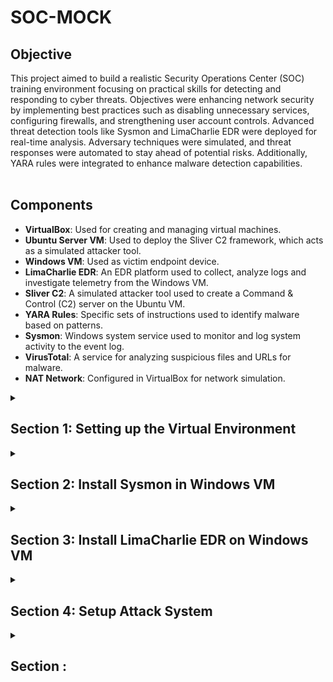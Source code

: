# SOC-MOCK
## Objective
This project aimed to build a realistic Security Operations Center (SOC) training environment focusing on practical skills for detecting and responding to cyber threats.
Objectives were enhancing network security by implementing best practices such as disabling unnecessary services, configuring firewalls, and strengthening user account controls. Advanced threat detection tools like Sysmon and LimaCharlie EDR were deployed for real-time analysis. Adversary techniques were simulated, and threat responses were automated to stay ahead of potential risks. Additionally, YARA rules were integrated to enhance malware detection capabilities.
<br><br>

## Components

- **VirtualBox**: Used for creating and managing virtual machines.
- **Ubuntu Server VM**: Used to deploy the Sliver C2 framework, which acts as a simulated attacker tool.
- **Windows VM**: Used as victim endpoint device.
- **LimaCharlie EDR**: An EDR platform used to collect, analyze logs and investigate telemetry from the Windows VM.
- **Sliver C2**: A simulated attacker tool used to create a Command & Control (C2) server on the Ubuntu VM.
- **YARA Rules**: Specific sets of instructions used to identify malware based on patterns.
- **Sysmon**: Windows system service used to monitor and log system activity to the event log.
- **VirusTotal**: A service for analyzing suspicious files and URLs for malware.
- **NAT Network**: Configured in VirtualBox for network simulation.

<details>
  <summary><h2><b>Section 1: Setting up the Virtual Environment</b></h2></summary>
  This section will guide through the setup of virtual environment using VirtualBox (If you want you, can use VMware as well). Configure a NAT network and install two virtual machines – one for Ubuntu Server and another for a Windows 10. <br><br>

   **Step 1: Download and setup Virtualbox**:  
    You can download Virtualbox from here. Setup is pretty straightforward
    <br><br>
   **Step 2: Create a New VM for Windows 10**:  
   Next, set up a new virtual machine in VirtualBox for Windows 10.
  - **Create it with following minimum specs:**
   - RAM: Approx 2 GB
   - Processors: 2 CPU cores
   - Hard Disk Storage: 50 GB
    <br><br>
    
   **Step 3: Create a New VM for Ubuntu Server**:  
    Now, set up a new virtual machine in VirtualBox for Ubuntu Server.
  - **Create it with following minimum specs:**
   - RAM: Approx 2 GB
   - Processors: 2 CPU cores
   - Hard Disk Storage: 20 GB
   - During OS install, **leave defaults as is**
  ![Image](https://imgur.com/GDfOZmg.png)
    <br><br>
  - After installation it should look like this:
  ![Image](https://imgur.com/9VNGxVp.png)
    <br><br>
       
   **Step 4: Configure Windows VM**:  
    Permanently disable Microsoft Defender so it doesn’t interfere with the fun stuff we’re planning. This is pretty tricky (especially in Windows 11) as Defender will turn itself back on.
1. Disable Tamper Protection
  - Go to "Windows Security"
  - Click “Virus & threat protection”
  - Under “Virus & threat protection settings” click “Manage settings”
  - Toggle OFF the “Tamper Protection” switch. When prompted, click “Yes”
![Image](https://imgur.com/iTuPTwi.png)
  - Toggle every other option OFF as well
2. Permanently Disable Defender via Group Policy Editor
  - Click the “Start” menu icon
  - Type “cmd” into the search bar within the Start Menu
  - Right+Click “Command Prompt” and click “Run as administrator”
  - Run the following command
```
gpedit.msc
```
  - Inside the Local Group Policy Editor
  - Click Computer Configuration > Administrative Templates > Windows Components > Microsoft Defender Antivirus
  - Double-click “Turn off Microsoft Defender Antivirus”
  - Select “Enabled” (If you enable this policy setting, Defender doesn't run, and will not scan for malware or other potentially unwanted software)
  - Click "Apply"
![Image](https://imgur.com/9bsP5Lf.png)
3. Permanently Disable Defender via Registry
  - From the same administrative cmd, copy/paste this command and press Enter
<br>

```
REG ADD "hklm\software\policies\microsoft\windows defender" /v DisableAntiSpyware /t REG_DWORD /d 1 /f
```

</br>

4. Prepare to boot into Safe Mode to disable all Defender services
  - Click the “Start” menu icon
  - Type “msconfig” into the search bar
  - Go to “Boot” tab and select “Boot Options”
  - Check the box for “Safe boot” and “Minimal”
![Image](https://imgur.com/0K1OBWq.png)
  - Click Apply and OK
  - System will restart into Safe Mode

5. Now, in Safe Mode, we’ll disable some services via the Registry
  - Press the “Win + R"
  - Type “regedit” into the search bar and hit Enter
  - For each of the following registry locations, browse to the key, find the “Start” value, and change it to "4"
![Image](https://imgur.com/IWskQZt.png)
  - Computer\HKEY_LOCAL_MACHINE\SYSTEM\CurrentControlSet\Services\Sense
  - Computer\HKEY_LOCAL_MACHINE\SYSTEM\CurrentControlSet\Services\WdBoot
  - Computer\HKEY_LOCAL_MACHINE\SYSTEM\CurrentControlSet\Services\WinDefend
  - Computer\HKEY_LOCAL_MACHINE\SYSTEM\CurrentControlSet\Services\WdNisDrv
  - Computer\HKEY_LOCAL_MACHINE\SYSTEM\CurrentControlSet\Services\WdNisSvc
  - Computer\HKEY_LOCAL_MACHINE\SYSTEM\CurrentControlSet\Services\WdFilter

6. Leave Safe Mode the same way we got into it
  - Uncheck the box for “Safe boot”
  - System will restart into normal desktop environment, hopefully Defender-free
    <br><br>
</details>

<details>
  <summary><h2><b>Section 2: Install Sysmon in Windows VM</b></h2></summary>
  This is actually optional in this project, but it’s a must-have analyst tool for getting very granular telemetry on your Windows endpoint. You can read more about it [here](https://learn.microsoft.com/en-us/sysinternals/downloads/sysmon).

1. **Launch an Administrative PowerShell console for the following commands:**

- Click the “Start” menu icon
- Type “powershell” into the search bar within the Start Menu
- Click “Windows PowerShell” and click “Run as administrator”

2. **Download Sysmon with the following command:**
```
Invoke-WebRequest -Uri https://download.sysinternals.com/files/Sysmon.zip -OutFile C:\Windows\Temp\Sysmon.zip
```
3. **Unzip sysmon.zip**
```
Expand-Archive -LiteralPath C:\Windows\Temp\Sysmon.zip -DestinationPath C:\Windows\Temp\Sysmon
```
4. **Download SwiftOnSecurity’s Sysmon config**
```
Invoke-WebRequest -Uri https://raw.githubusercontent.com/SwiftOnSecurity/sysmon-config/master/sysmonconfig-export.xml -OutFile C:\Windows\Temp\Sysmon\sysmonconfig.xml
```
5. **Install Sysmon with Swift’s config**
```
C:\Windows\Temp\Sysmon\Sysmon64.exe -accepteula -i C:\Windows\Temp\Sysmon\sysmonconfig.xml
```
![Image](.png)

6. **Check Sysmon64 service is installed and running**
```
Get-Service sysmon64
```
7. **Check for the presence of Sysmon Event Logs**
```
Get-WinEvent -LogName "Microsoft-Windows-Sysmon/Operational" -MaxEvents 10
```
  <br><br>
</details>

<details>
  <summary><h2><b>Section 3: Install LimaCharlie EDR on Windows VM</b></h2></summary>
  [LimaCharlie](https://limacharlie.io) is a very powerful SecOps Cloud Platform. It not only comes with a cross-platform EDR agent, but also handles all of the log shipping/ingestion and has a threat detection engine. In free version you can create for up to two systems which is great for projects like this.

1. **Create a free LimaCharlie account**
- LimaCharlie will ask you a few questions about your role. Answer however you like.

2. **create an organization**

Name: *Anything*

Data Residency Region: *Closest to you*

Demo Configuration Enabled: *Disabled*

Template: *Extended Detection & Response Standard*
![Image](.png)

3. **Click "Add a Sensor"**

- Select Windows
- Provide a description such as: Windows VM - Lab
- Click Create
- Select the Installation Key we just created
![Image](.png)
- Select the "x86-64 (.exe)" sensor
![Image](.png)

- In Windows VM, open an Administrative PowerShell and paste the following commands:
```
cd C:\Users\User\Downloads
```
```
Invoke-WebRequest -Uri https://downloads.limacharlie.io/sensor/windows/64 -Outfile C:\Users\User\Downloads\lc_sensor.exe
```
- Shift into a standard admin cmd

- Copy the install command provided by LimaCharlie which contains the installation key. Paste this command into your open terminal.
![Image](.png)

- Paste this command into the admin command prompt in your Windows VM

- If everything worked correctly, in the LimaCharlie web UI you should see the sensor reporting in


4. **Configure LimaCharlie to also ship the Sysmon event logs alongside its own EDR telemetry**

- In the left-side menu, click “Artifact Collection”
- Next to “Artifact Collection Rules” click “Add Rule”
```
Name: windows-sysmon-logs
Platforms: Windows
Path Pattern: wel://Microsoft-Windows-Sysmon/Operational:*
Retention Period: 10
```
- Click “Save Rule”

LimaCharlie will now start shipping Sysmon logs which provide a wealth of EDR-like telemetry, some of which is redundant to LC’s own telemetry, but Sysmon is still a very power visibility tool that runs well alongside any EDR agent.

The other reason we are ingesting Sysmon logs is that the built-in Sigma rules we previously enabled largely depend on Sysmon logs as that is what most of them were written for.

*Pro Tip*: Now would be a good time to Snapshot your Windows VM.
<br>
</details>

<details>
  <summary><h2><b>Section 4: Setup Attack System </b></h2></summary>
  I recommend using an SSH client to access the Ubuntu VM so that you can easily copy/paste commands.

1. Open your CLI

```
ssh username@[Linux_VM_IP]
```

2. Now, from within this new SSH session, proceed with the following instructions to setup our attacker C2 server. First, gain access to the root shell to make life easier.

```
sudo su
```

3. Run the following commands to download Sliver, a Command & Control (C2) framework by BishopFox. I recommend copy/pasting the entire block as there is line-wrapping occurring.

- Download Sliver Linux server binary
```
wget https://github.com/BishopFox/sliver/releases/download/v1.5.34/sliver-server_linux -O /usr/local/bin/sliver-server
```
- Make it executable
```
chmod +x /usr/local/bin/sliver-server
```
- install mingw-w64 for additional capabilities
```
apt install -y mingw-w64
```
- Create our future working directory
```
mkdir -p /opt/sliver
```

I recommend exploring the LimaCharlie web interface to learn more about what it can do.
</details>


<details>
  <summary><h2><b>Section : </b></h2></summary>
  Description
</details>